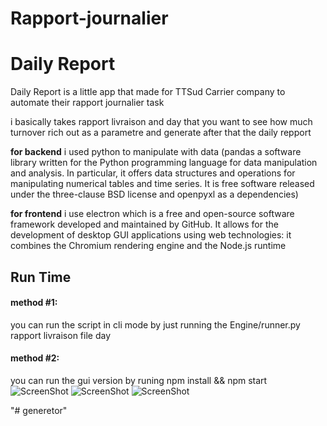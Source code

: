 # Rapport-journalier

# Daily Report

Daily Report is a little app that made for TTSud Carrier company to automate their rapport journalier task

i basically takes rapport livraison and day that you want to see how much turnover rich out as a parametre and generate after that the daily repport

**for backend**  i used python to manipulate with data (pandas  a software library written for the Python programming language for data manipulation and analysis. In particular, it offers data structures and operations for manipulating numerical tables and time series. It is free software released under the three-clause BSD license and  openpyxl as a dependencies)

**for frontend** i use electron which is  a free and open-source software framework developed and maintained by GitHub. It allows for the development of desktop GUI applications using web technologies: it combines the Chromium rendering engine and the Node.js runtime


## Run Time
#### method #1:
  you can run the script in cli mode by just running the Engine/runner.py rapport livraison file day 

#### method #2:
  you can run the gui version by runing npm install && npm start
![ScreenShot](https://raw.githubusercontent.com/XImport/generator/master/assests/imgs/Capture%20d%E2%80%99%C3%A9cran%202021-12-01%20132135.jpg?token=AMYPKRPOXYGM5ZXD7NPNO6DBU6H2I)
![ScreenShot](https://raw.githubusercontent.com/XImport/generator/master/assests/imgs/Capture%20d%E2%80%99%C3%A9cran%202021-12-01%20132353.jpg?token=AMYPKRJOTEWQ5VBOHZX4H7DBU6ICW)
![ScreenShot](https://raw.githubusercontent.com/XImport/generator/master/assests/imgs/Capture%20d%E2%80%99%C3%A9cran%202021-12-01%20132406.jpg?token=AMYPKRKN32SOL5EPKNDVMWTBU6ID2)




"# generetor" 
